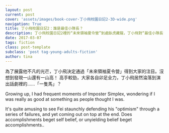 ```yaml
---
layout: post
current: post
cover: 'assets/images/book-cover-丁小飛校園日記2-3D-wide.png'
navigation: True
title: 丁小飛校園日記2：誰是最佳小隊長？
description: 丁小飛校園日記2裡的“未來領袖夏令營”到處臥虎藏龍，丁小飛對“最佳小隊長”自信再受動搖！
date: 2017-03-07
tags: fiction
class: post-template
subclass: 'post tag-young-adults-fiction'
author: tina
---
```


為了展露他不凡的光芒，丁小飛決定通過「未來領袖夏令營」得到大家的注目。沒想到發現一山還有一山高！
高手較勁，大家各自卯足全力，丁小飛居然淪落到演出話劇裡的……「一隻馬」？

Growing up, I had frequent moments of Imposter Simplex, wondering if I was really as good at something as people thought I was. 

<!--more-->

It's quite amusing to see Fei staunchly defending his "optimism" through a series of failures, and yet coming out on top at the end. Does accomplishments beget self belief, or unyielding belief beget accomplishments..


